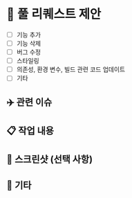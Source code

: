 # 🚀 풀 리퀘스트 제안
- [ ] 기능 추가  
- [ ] 기능 삭제  
- [ ] 버그 수정  
- [ ] 스타일링  
- [ ] 의존성, 환경 변수, 빌드 관련 코드 업데이트  
- [ ] 기타  

## ✈️ 관련 이슈
<!-- 닫고자 하는 이슈 번호를 아래에 적어주세요. 예: close #(이슈번호) -->


## 📋 작업 내용
<!-- 수정한 내용이나 추가한 기능에 대해 자세히 설명해 주세요. -->


## 📸 스크린샷 (선택 사항)
<!-- 수정된 화면 또는 기능을 시연할 수 있는 스크린샷을 첨부할 수 있습니다. -->


## 📄 기타
<!-- 추가적으로 전달하고 싶은 내용이나 특별한 요구 사항이 있으면 작성해 주세요. -->
